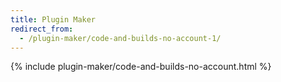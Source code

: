 ```yaml
---
title: Plugin Maker
redirect_from:
  - /plugin-maker/code-and-builds-no-account-1/
---
```


{% include plugin-maker/code-and-builds-no-account.html %}
